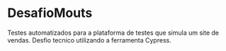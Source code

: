 # DesafioMouts
Testes automatizados para a plataforma de testes que simula um site de vendas. Desfio tecnico utilizando a ferramenta Cypress.

